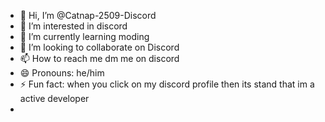 - 👋 Hi, I’m @Catnap-2509-Discord
- 👀 I’m interested in discord 
- 🌱 I’m currently learning moding
- 💞️ I’m looking to collaborate on Discord 
- 📫 How to reach me dm me on discord 
- 😄 Pronouns: he/him
- ⚡ Fun fact: when you click on my discord profile then its stand that im a active developer
- 

<!---
Catnap-2509-Discord/Catnap-2509-Discord is a ✨ special ✨ repository because its `README.md` (this file) appears on your GitHub profile.
You can click the Preview link to take a look at your changes.
--->
